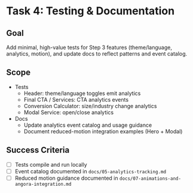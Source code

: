 # Task 4: Testing & Documentation

## Goal

Add minimal, high-value tests for Step 3 features (theme/language, analytics, motion), and update docs to reflect patterns and event catalog.

## Scope

- Tests
  - Header: theme/language toggles emit analytics
  - Final CTA / Services: CTA analytics events
  - Conversion Calculator: size/industry change analytics
  - Modal Service: open/close analytics
- Docs
  - Update analytics event catalog and usage guidance
  - Document reduced-motion integration examples (Hero + Modal)

## Success Criteria

- [ ] Tests compile and run locally
- [ ] Event catalog documented in `docs/05-analytics-tracking.md`
- [ ] Reduced motion guidance documented in `docs/07-animations-and-angora-integration.md`
